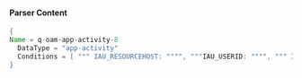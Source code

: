 #### Parser Content
```Java
{
Name = q-oam-app-activity-8
  DataType = "app-activity"
  Conditions = [ """ IAU_RESOURCEHOST: """", """IAU_USERID: """", """ IAU_EVENTTYPE: "PluginInvocationPause""""  ]
}
```